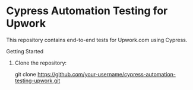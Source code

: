 # Cypress Automation Testing for Upwork

This repository contains end-to-end tests for Upwork.com using Cypress.

 Getting Started

1. Clone the repository:
 
   git clone https://github.com/your-username/cypress-automation-testing-upwork.git
